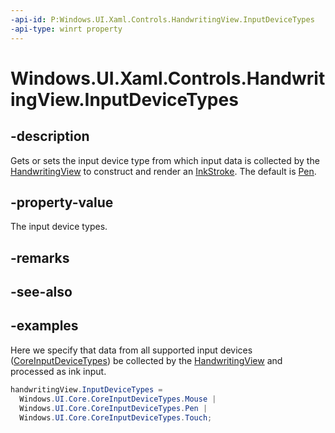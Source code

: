 ```yaml
---
-api-id: P:Windows.UI.Xaml.Controls.HandwritingView.InputDeviceTypes
-api-type: winrt property
---
```


# Windows.UI.Xaml.Controls.HandwritingView.InputDeviceTypes

<!--
public Windows.UI.Core.CoreInputDeviceTypes InputDeviceTypes { get; set; }
-->

## -description

Gets or sets the input device type from which input data is collected by the [HandwritingView](handwritingview.md) to construct and render an [InkStroke](../windows.ui.input.inking/inkstroke.md). The default is [Pen](../windows.ui.core/coreinputdevicetypes.md).

## -property-value

The input device types.

## -remarks

## -see-also

## -examples

Here we specify that data from all supported input devices ([CoreInputDeviceTypes](../windows.ui.core/coreinputdevicetypes.md)) be collected by the [HandwritingView](handwritingview.md) and processed as ink input.

```csharp
handwritingView.InputDeviceTypes =
  Windows.UI.Core.CoreInputDeviceTypes.Mouse |
  Windows.UI.Core.CoreInputDeviceTypes.Pen |
  Windows.UI.Core.CoreInputDeviceTypes.Touch;

```
